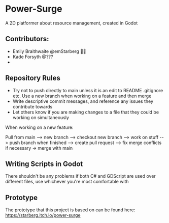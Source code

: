 # Power-Surge
A 2D platformer about resource management, created in Godot
## Contributors:
- Emily Braithwaite @emStarberg 🐻🦉
- Kade Forsyth @???
-

## Repository Rules
- Try not to push directly to main unless it is an edit to README .gitignore etc. Use a new branch when working on a feature and then merge
- Write descriptive commit messages, and reference any issues they contribute towards
- Let others know if you are making changes to a file that they could be working on simultaneously
  
When working on a new feature:

Pull from main --> new branch --> checkout new branch --> work on stuff --> push branch when finished --> create pull request --> fix merge conflicts if necessary -> merge with main

## Writing Scripts in Godot
There shouldn't be any problems if both C# and GDScript are used over different files, use whichever you're most comfortable with

## Prototype
The prototype that this project is based on can be found here:
https://starberg.itch.io/power-surge
